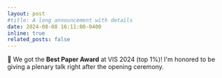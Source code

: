 ```yaml
---
layout: post
#title: A long announcement with details
date: 2024-08-08 16:11:00-0400
inline: true
related_posts: false
---
```


🎉 We got the **Best Paper Award** at VIS 2024 (top 1%)! I'm honored to be giving a plenary talk right after the opening ceremony. 